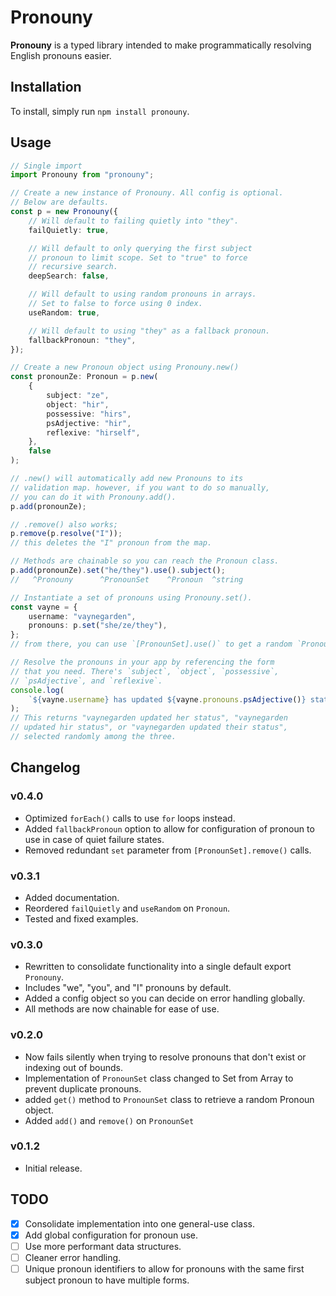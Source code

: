 # Pronouny

**Pronouny** is a typed library intended to make programmatically resolving English pronouns easier.

## Installation

To install, simply run `npm install pronouny`.

## Usage

```ts
// Single import
import Pronouny from "pronouny";

// Create a new instance of Pronouny. All config is optional.
// Below are defaults.
const p = new Pronouny({
	// Will default to failing quietly into "they".
	failQuietly: true,

	// Will default to only querying the first subject
	// pronoun to limit scope. Set to "true" to force
	// recursive search.
	deepSearch: false,

	// Will default to using random pronouns in arrays.
	// Set to false to force using 0 index.
	useRandom: true,

	// Will default to using "they" as a fallback pronoun.
	fallbackPronoun: "they",
});

// Create a new Pronoun object using Pronouny.new()
const pronounZe: Pronoun = p.new(
	{
		subject: "ze",
		object: "hir",
		possessive: "hirs",
		psAdjective: "hir",
		reflexive: "hirself",
	},
	false
);

// .new() will automatically add new Pronouns to its
// validation map. however, if you want to do so manually,
// you can do it with Pronouny.add().
p.add(pronounZe);

// .remove() also works;
p.remove(p.resolve("I"));
// this deletes the "I" pronoun from the map.

// Methods are chainable so you can reach the Pronoun class.
p.add(pronounZe).set("he/they").use().subject();
//   ^Pronouny      ^PronounSet    ^Pronoun  ^string

// Instantiate a set of pronouns using Pronouny.set().
const vayne = {
	username: "vaynegarden",
	pronouns: p.set("she/ze/they"),
};
// from there, you can use `[PronounSet].use()` to get a random `Pronoun`.

// Resolve the pronouns in your app by referencing the form
// that you need. There's `subject`, `object`, `possessive`,
// `psAdjective`, and `reflexive`.
console.log(
	`${vayne.username} has updated ${vayne.pronouns.psAdjective()} status.`
);
// This returns "vaynegarden updated her status", "vaynegarden
// updated hir status", or "vaynegarden updated their status",
// selected randomly among the three.
```

## Changelog

### v0.4.0

-   Optimized `forEach()` calls to use `for` loops instead.
-   Added `fallbackPronoun` option to allow for configuration of pronoun to use in case of quiet failure states.
-   Removed redundant `set` parameter from `[PronounSet].remove()` calls.

### v0.3.1

-   Added documentation.
-   Reordered `failQuietly` and `useRandom` on `Pronoun`.
-   Tested and fixed examples.

### v0.3.0

-   Rewritten to consolidate functionality into a single default export `Pronouny`.
-   Includes "we", "you", and "I" pronouns by default.
-   Added a config object so you can decide on error handling globally.
-   All methods are now chainable for ease of use.

### v0.2.0

-   Now fails silently when trying to resolve pronouns that don't exist or indexing out of bounds.
-   Implementation of `PronounSet` class changed to Set from Array to prevent duplicate pronouns.
-   added `get()` method to `PronounSet` class to retrieve a random Pronoun object.
-   Added `add()` and `remove()` on `PronounSet`

### v0.1.2

-   Initial release.

## TODO

-   [x] Consolidate implementation into one general-use class.
-   [x] Add global configuration for pronoun use.
-   [ ] Use more performant data structures.
-   [ ] Cleaner error handling.
-   [ ] Unique pronoun identifiers to allow for pronouns with the same first subject pronoun to have multiple forms.
